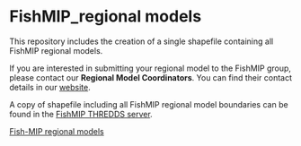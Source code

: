 # FishMIP_regional models
This repository includes the creation of a single shapefile containing all FishMIP regional models.

If you are interested in submitting your regional model to the FishMIP group, please contact our **Regional Model Coordinators**. You can find their contact details in our [website](https://fish-mip.github.io/).  
  
A copy of shapefile including all FishMIP regional model boundaries can be found in the [FishMIP THREDDS server](http://portal.sf.utas.edu.au/thredds/catalog/gem/fishmip/FishMIP_regions/catalog.html).  
  
[Fish-MIP regional models](Outputs/FishMIP_regional_models.pdf)